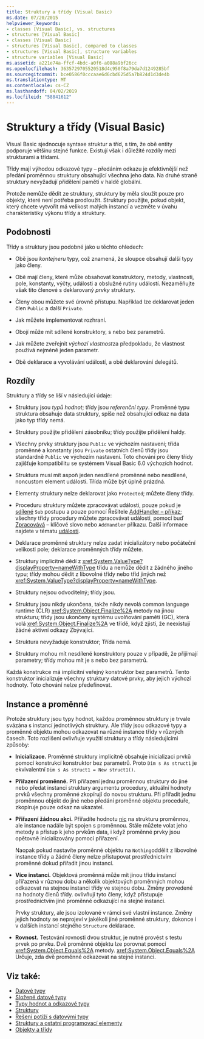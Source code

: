 ```yaml
---
title: Struktury a třídy (Visual Basic)
ms.date: 07/20/2015
helpviewer_keywords:
- classes [Visual Basic], vs. structures
- structures [Visual Basic]
- classes [Visual Basic]
- structures [Visual Basic], compared to classes
- structures [Visual Basic], structure variables
- structure variables [Visual Basic]
ms.assetid: a221e74a-ffcf-4bdc-a0f6-a088a9bf26cc
ms.openlocfilehash: 3635729705520518d4c950f8a79da7d1249285bf
ms.sourcegitcommit: bce0586f0cccaae6d6cbd625d5a7b824d1d3de4b
ms.translationtype: MT
ms.contentlocale: cs-CZ
ms.lasthandoff: 04/02/2019
ms.locfileid: "58841612"
---
```

# <a name="structures-and-classes-visual-basic"></a>Struktury a třídy (Visual Basic)
Visual Basic sjednocuje syntaxe struktur a tříd, s tím, že obě entity podporuje většinu stejné funkce. Existují však i důležité rozdíly mezi strukturami a třídami.  
  
 Třídy mají výhodou odkazové typy – předáním odkazu je efektivnější než předání proměnnou struktury obsahující všechna jeho data. Na druhé straně struktury nevyžadují přidělení paměti v haldě globální.  
  
 Protože nemůže dědit ze struktury, struktury by měla sloužit pouze pro objekty, které není potřeba prodloužit. Struktury použijte, pokud objekt, který chcete vytvořit má velikost malých instancí a vezměte v úvahu charakteristiky výkonu třídy a struktury.  
  
## <a name="similarities"></a>Podobnosti  
 Třídy a struktury jsou podobné jako u těchto ohledech:  
  
-   Obě jsou *kontejneru* typy, což znamená, že sloupce obsahují další typy jako členy.  
  
-   Obě mají členy, které může obsahovat konstruktory, metody, vlastnosti, pole, konstanty, výčty, události a obslužné rutiny událostí. Nezaměňujte však tito členové s deklarovaný *prvky* struktury.  
  
-   Členy obou můžete své úrovně přístupu. Například lze deklarovat jeden člen `Public` a další `Private`.  
  
-   Jak můžete implementovat rozhraní.  
  
-   Obojí může mít sdílené konstruktory, s nebo bez parametrů.  
  
-   Jak můžete zveřejnit *výchozí vlastnost*za předpokladu, že vlastnost používá nejméně jeden parametr.  
  
-   Obě deklarace a vyvolávání událostí, a obě deklarování delegátů.  
  
## <a name="differences"></a>Rozdíly  
 Struktury a třídy se liší v následující údaje:  
  
-   Struktury jsou *typů hodnot*; třídy jsou *referenční typy*. Proměnné typu struktura obsahuje data struktury, spíše než obsahující odkaz na data jako typ třídy nemá.  
  
-   Struktury použijte přidělení zásobníku; třídy použijte přidělení haldy.  
  
-   Všechny prvky struktury jsou `Public` ve výchozím nastavení; třída proměnné a konstanty jsou `Private` ostatních členů třídy jsou standardně `Public` ve výchozím nastavení. Toto chování pro členy třídy zajišťuje kompatibilitu se systémem Visual Basic 6.0 výchozích hodnot.  
  
-   Struktura musí mít aspoň jeden nesdílené proměnné nebo nesdílené, noncustom element události. Třída může být úplně prázdná.  
  
-   Elementy struktury nelze deklarovat jako `Protected`; můžete členy třídy.  
  
-   Proceduru struktury můžete zpracovávat události, pouze pokud je [sdílené](../../../../visual-basic/language-reference/modifiers/shared.md) `Sub` postupu a pouze pomocí Řešitele [AddHandler – příkaz](../../../../visual-basic/language-reference/statements/addhandler-statement.md); všechny třídy procedury můžete zpracovávat události, pomocí buď [ Zpracovává](../../../../visual-basic/language-reference/statements/handles-clause.md) – klíčové slovo nebo `AddHandler` příkazu. Další informace najdete v tématu [události](../../../../visual-basic/programming-guide/language-features/events/index.md).  
  
-   Deklarace proměnné struktury nelze zadat inicializátory nebo počáteční velikosti pole; deklarace proměnných třídy můžete.  
  
-   Struktury implicitně dědí z <xref:System.ValueType?displayProperty=nameWithType> třídu a nemůže dědit z žádného jiného typu; třídy mohou dědit z libovolné třídy nebo tříd jiných než <xref:System.ValueType?displayProperty=nameWithType>.  
  
-   Struktury nejsou odvoditelný; třídy jsou.  
  
-   Struktury jsou nikdy ukončena, takže nikdy nevolá common language runtime (CLR) <xref:System.Object.Finalize%2A> metody na jinou strukturu; třídy jsou ukončeny systému uvolňování paměti (GC), která volá <xref:System.Object.Finalize%2A> ve třídě, když zjistí, že neexistují žádné aktivní odkazy Zbývající.  
  
-   Struktura nevyžaduje konstruktor; Třída nemá.  
  
-   Struktury mohou mít nesdílené konstruktory pouze v případě, že přijímají parametry; třídy mohou mít je s nebo bez parametrů.  
  
 Každá konstrukce má implicitní veřejný konstruktor bez parametrů. Tento konstruktor inicializuje všechny struktury datové prvky, aby jejich výchozí hodnoty. Toto chování nelze předefinovat.  
  
## <a name="instances-and-variables"></a>Instance a proměnné  
 Protože struktury jsou typy hodnot, každou proměnnou struktury je trvale svázána s instancí jednotlivých struktury. Ale třídy jsou odkazové typy a proměnné objektu mohou odkazovat na různé instance třídy v různých časech. Toto rozlišení ovlivňuje využití struktury a třídy následujícími způsoby:  
  
-   **Inicializace.** Proměnné struktury implicitně obsahuje inicializaci prvků pomocí konstrukcí konstruktor bez parametrů. Proto `Dim s As struct1` je ekvivalentní `Dim s As struct1 = New struct1()`.  
  
-   **Přiřazení proměnné.** Při přiřazení jednu proměnnou struktury do jiné nebo předat instanci struktury argumentu procedury, aktuální hodnoty prvků všechny proměnné zkopírují do novou strukturu. Při přiřadit jednu proměnnou objekt do jiné nebo předání proměnné objektu proceduře, zkopíruje pouze odkaz na ukazatel.  
  
-   **Přiřazení žádnou akci.** Přiřadíte hodnotu [nic](../../../../visual-basic/language-reference/nothing.md) na strukturu proměnnou, ale instance nadále být spojen s proměnnou. Stále můžete volat jeho metody a přístup k jeho prvkům data, i když proměnné prvky jsou opětovně inicializovány pomocí přiřazení.  
  
     Naopak pokud nastavíte proměnné objektu na `Nothing`oddělit z libovolné instance třídy a žádné členy nelze přistupovat prostřednictvím proměnné dokud přiřadit jinou instancí.  
  
-   **Více instancí.** Objektová proměnná může mít jinou třídu instancí přiřazená v různou dobu a několik objektových proměnných mohou odkazovat na stejnou instanci třídy ve stejnou dobu. Změny provedené na hodnoty členů třídy. ovlivňují tyto členy, když přistupuje prostřednictvím jiné proměnné odkazující na stejné instanci.  
  
     Prvky struktury, ale jsou izolované v rámci své vlastní instance. Změny jejich hodnoty se neprojeví v jakékoli jiné proměnné struktury, dokonce i v dalších instancí stejného `Structure` deklarace.  
  
-   **Rovnost.** Testování rovnosti dvou struktur, je nutné provést s testu prvek po prvku. Dvě proměnné objektu lze porovnat pomocí <xref:System.Object.Equals%2A> metody. <xref:System.Object.Equals%2A> Určuje, zda dvě proměnné odkazovat na stejné instanci.  
  
## <a name="see-also"></a>Viz také:

- [Datové typy](../../../../visual-basic/programming-guide/language-features/data-types/index.md)
- [Složené datové typy](../../../../visual-basic/programming-guide/language-features/data-types/composite-data-types.md)
- [Typy hodnot a odkazové typy](../../../../visual-basic/programming-guide/language-features/data-types/value-types-and-reference-types.md)
- [Struktury](../../../../visual-basic/programming-guide/language-features/data-types/structures.md)
- [Řešení potíží s datovými typy](../../../../visual-basic/programming-guide/language-features/data-types/troubleshooting-data-types.md)
- [Struktury a ostatní programovací elementy](../../../../visual-basic/programming-guide/language-features/data-types/structures-and-other-programming-elements.md)
- [Objekty a třídy](../../../../visual-basic/programming-guide/language-features/objects-and-classes/index.md)

